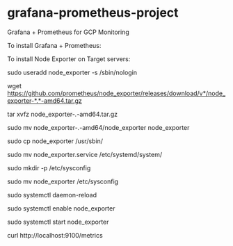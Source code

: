 # grafana-prometheus-project
Grafana + Prometheus for GCP Monitoring

To install Grafana + Prometheus:



To install Node Exporter on Target servers:

sudo useradd node_exporter -s /sbin/nologin

wget https://github.com/prometheus/node_exporter/releases/download/v*/node_exporter-*.*-amd64.tar.gz

tar xvfz node_exporter-*.*-amd64.tar.gz

sudo mv node_exporter-*.*-amd64/node_exporter node_exporter

sudo cp node_exporter /usr/sbin/

sudo mv node_exporter.service /etc/systemd/system/

sudo mkdir -p /etc/sysconfig

sudo mv node_exporter /etc/sysconfig

sudo systemctl daemon-reload

sudo systemctl enable node_exporter

sudo systemctl start node_exporter

curl http://localhost:9100/metrics
